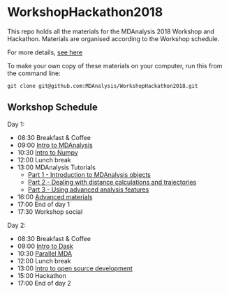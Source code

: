 # WorkshopHackathon2018

This repo holds all the materials for the MDAnalysis 2018 Workshop and Hackathon.
Materials are organised according to the Workshop schedule.

For more details, [see here](https://github.com/MDAnalysis/WorkshopHackathon2018/tree/master/00_WorkshopDetails)

To make your own copy of these materials on your computer, run this from the command line:
```
git clone git@github.com:MDAnalysis/WorkshopHackathon2018.git
```

## Workshop Schedule

Day 1:
 - 08:30 Breakfast & Coffee
 - 09:00 [Intro to MDAnalysis](https://github.com/MDAnalysis/WorkshopHackathon2018/tree/master/01_IntroToMDAnalysis)
 - 10:30 [Intro to Numpy](https://github.com/MDAnalysis/WorkshopHackathon2018/tree/master/02_IntoToNumpy)
 - 12:00 Lunch break
 - 13:00 MDAnalysis Tutorials
   - [Part 1 - Introduction to MDAnalysis objects](https://github.com/MDAnalysis/WorkshopHackathon2018/tree/master/03_Tutorial1)
   - [Part 2 - Dealing with distance calculations and trajectories](https://github.com/MDAnalysis/WorkshopHackathon2018/tree/master/04_Tutorial2)
   - [Part 3 - Using advanced analysis features](https://github.com/MDAnalysis/WorkshopHackathon2018/tree/master/05_Tutorial3)
 - 16:00 [Advanced materials](https://github.com/MDAnalysis/WorkshopHackathon2018/tree/master/06_AdvancedTutorials)
 - 17:00 End of day 1
 - 17:30 Workshop social 
 
Day 2:
 - 08:30 Breakfast & Coffee
 - 09:00 [Intro to Dask](https://github.com/MDAnalysis/WorkshopHackathon2018/tree/master/07_DaskTutorial)
 - 10:30 [Parallel MDA](https://github.com/MDAnalysis/WorkshopHackathon2018/tree/master/08_PMDATutorial)
 - 12:00 Lunch break
 - 13:00 [Intro to open source development](https://github.com/MDAnalysis/WorkshopHackathon2018/tree/master/09_DevelopmentTutorial)
 - 15:00 Hackathon
 - 17:00 End of day 2
 
